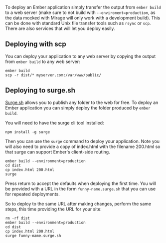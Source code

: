 To deploy an Ember application simply transfer the output from `ember build` to a web server (make sure to not build with `--enviroment=production`, as the data mocked with Mirage will only work with a development build).
This can be done with standard Unix file transfer tools such as `rsync` or `scp`.
There are also services that will let you deploy easily.

## Deploying with scp

You can deploy your application to any web server by copying the output from `ember build` to any web server:

```shell
ember build
scp -r dist/* myserver.com:/var/www/public/
```

## Deploying to surge.sh

[Surge.sh](http://surge.sh/) allows you to publish any folder to the web for free.
To deploy an Ember application you can simply deploy the folder produced by `ember build`.

You will need to have the surge cli tool installed:

```shell
npm install -g surge
```

Then you can use the `surge` command to deploy your application.
Note you will also need to provide a copy of index.html with the filename 200.html
so that surge can support Ember's client-side routing.

```shell
ember build --environment=production
cd dist
cp index.html 200.html
surge
```

Press return to accept the defaults when deploying the first time.
You will be provided with a URL in the form `funny-name.surge.sh` that you can use for repeated deployments.

So to deploy to the same URL after making changes, perform the same steps, this time providing the URL for your site:

```shell
rm -rf dist
ember build --environment=production
cd dist
cp index.html 200.html
surge funny-name.surge.sh
```
